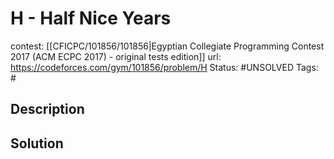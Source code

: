 # H - Half Nice Years

contest: [[CFICPC/101856/101856|Egyptian Collegiate Programming Contest 2017 (ACM ECPC 2017) - original tests edition]]
url: https://codeforces.com/gym/101856/problem/H
Status: #UNSOLVED
Tags: #

## Description

## Solution

